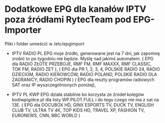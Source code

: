 # Dodatkowe EPG dla kanałów IPTV poza źródłami RytecTeam pod EPG-Importer


Pliki i folder umieścić w /etc/epgimport

- IPTV RADIO PL EPG moje źródło, generowane jest na 7 dni, jak zapomnę zrobić to po tygodniu nie będzie. Myślę nad jakimś automatem.
( EPG dla RADIO ZŁOTE PRZEBOJE, RMF FM, RMF MAXXX, RMF CLASSIC, TOK FM, RADIO ZET ),
( EPG dla PR 1, 2, 3, 4, POLSKIE RADIO 24, RADIO DZIECIOM, RADIO KIEROWCÓW, RADIO POLAND, POLSKIE RADIO DLA ZAGRANICY, RADIO CHOPIN )
( EPG dla reszty programów radiowych SAT oraz IP wyszczególnionych poniżej),

- IPTV PL KWP EPG działa stabilnie bo korzysta ze źródeł kolegów kodiwpigółce.pl dla listy WP.PILOT.FULL i do tego czego nie ma z sat na 13E.
( EPG dla DOCUBOX HD, GINX ESPORTS TV, DUCK TV, ENGLISH CLUB TV, ULTRA TV 4K,  TOP KIDS HD, TRAVEL XP, FASHION TV, EURONEWS, CNN, BBC WORLD )
